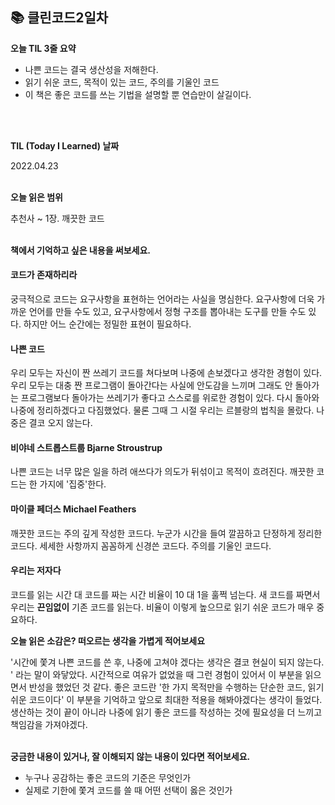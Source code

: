 ## 📚 클린코드2일차

**오늘 TIL 3줄 요약**

-   나쁜 코드는 결국 생산성을 저해한다.
-   읽기 쉬운 코드, 목적이 있는 코드, 주의를 기울인 코드
-   이 책은 좋은 코드를 쓰는 기법을 설명할 뿐 연습만이 살길이다.
<br/>  
<br/>  

**TIL (Today I Learned) 날짜**

2022.04.23
<br/>
<br/>  

**오늘 읽은 범위**

추천사 ~ 1장. 깨끗한 코드
<br/>
<br/>  

**책에서 기억하고 싶은 내용을 써보세요.**
#### 코드가 존재하리라
궁극적으로 코드는 요구사항을 표현하는 언어라는 사실을 명심한다.
요구사항에 더욱 가까운 언어를 만들 수도 있고, 요구사항에서 정형 구조를 뽑아내는 도구를 만들 수도 있다. 하지만 어느 순간에는 정밀한 표현이 필요하다.

#### 나쁜 코드
우리 모두는 자신이 짠 쓰레기 코드를 쳐다보며 나중에 손보겠다고 생각한 경험이 있다.
우리 모두는 대충 짠 프로그램이 돌아간다는 사실에 안도감을 느끼며 그래도 안 돌아가는 프로그램보다 돌아가는 쓰레기가 좋다고 스스로를 위로한 경험이 있다. 다시 돌아와 나중에 정리하겠다고 다짐했었다. 물론 그때 그 시절 우리는 르블랑의 법칙을 몰랐다. 나중은 결코 오지 않는다.

#### 비야네 스트롭스트룹 Bjarne Stroustrup
나쁜 코드는 너무 많은 일을 하려 애쓰다가 의도가 뒤섞이고 목적이 흐려진다. 깨끗한 코드는 한 가지에 '집중'한다.

#### 마이클 페더스 Michael Feathers
깨끗한 코드는 주의 깊게 작성한 코드다. 누군가 시간을 들여 깔끔하고 단정하게 정리한 코드다. 세세한 사항까지 꼼꼼하게 신경쓴 코드다. 주의를 기울인 코드다.

#### 우리는 저자다
코드를 읽는 시간 대 코드를 짜는 시간 비율이 10 대 1을 훌쩍 넘는다. 새 코드를 짜면서 우리는 **끈임없이** 기존 코드를 읽는다. 비율이 이렇게 높으므로 읽기 쉬운 코드가 매우 중요하다.
<br/>

**오늘 읽은 소감은? 떠오르는 생각을 가볍게 적어보세요**

'시간에 쫓겨 나쁜 코드를 쓴 후, 나중에 고쳐야 겠다는 생각은 결코 현실이 되지 않는다. ' 라는 말이 와닿았다. 시간적으로 여유가 없었을 때 그런 경험이 있어서 이 부분을 읽으면서 반성을 했었던 것 같다. 좋은 코드란 '한 가지 목적만을 수행하는 단순한 코드, 읽기 쉬운 코드이다' 이 부분을 기억하고 앞으로 최대한 적용을 해봐야겠다는 생각이 들었다. 생산하는 것이 끝이 아니라 나중에 읽기 좋은 코드를 작성하는 것에 필요성을 더 느끼고 책임감을 가져야겠다.
<br/>
<br/>

**궁금한 내용이 있거나, 잘 이해되지 않는 내용이 있다면 적어보세요.**
- 누구나 공감하는 좋은 코드의 기준은 무엇인가
- 실제로 기한에 쫓겨 코드를 쓸 때 어떤 선택이 옳은 것인가
